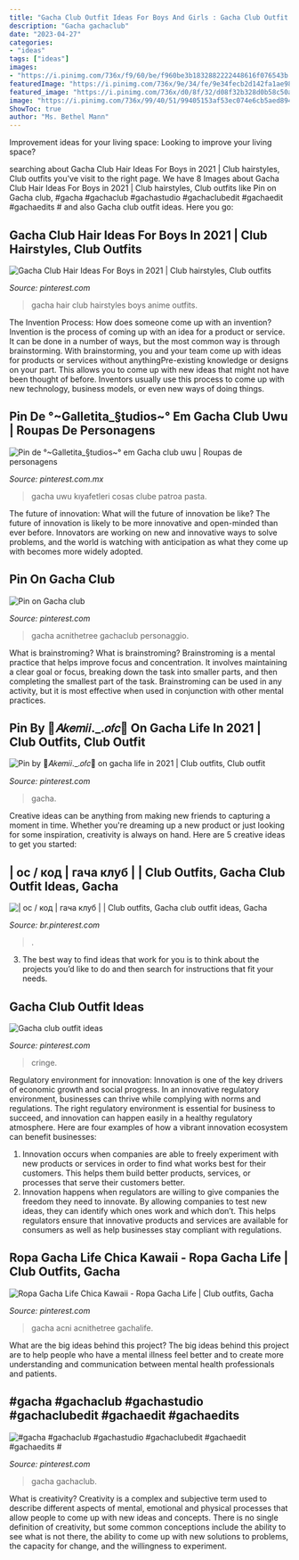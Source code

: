 ```yaml
---
title: "Gacha Club Outfit Ideas For Boys And Girls : Gacha Club Outfit Ideas"
description: "Gacha gachaclub"
date: "2023-04-27"
categories:
- "ideas"
tags: ["ideas"]
images:
- "https://i.pinimg.com/736x/f9/60/be/f960be3b1832882222448616f076543b.jpg"
featuredImage: "https://i.pinimg.com/736x/9e/34/fe/9e34fecb2d142fa1ae98c43477b3e46b.jpg"
featured_image: "https://i.pinimg.com/736x/d0/8f/32/d08f32b328d0b58c50a5b97598d425d9.jpg"
image: "https://i.pinimg.com/736x/99/40/51/99405153af53ec074e6cb5aed89479bf.jpg"
ShowToc: true
author: "Ms. Bethel Mann"
---
```



Improvement ideas for your living space:
Looking to improve your living space?

	

		
searching about Gacha Club Hair Ideas For Boys in 2021 | Club hairstyles, Club outfits you've visit to the right page. We have 8 Images about Gacha Club Hair Ideas For Boys in 2021 | Club hairstyles, Club outfits like Pin on Gacha club, #gacha #gachaclub #gachastudio #gachaclubedit #gachaedit #gachaedits # and also Gacha club outfit ideas. Here you go:
		
    
## Gacha Club Hair Ideas For Boys In 2021 | Club Hairstyles, Club Outfits

<img loading=lazy src="https://i.pinimg.com/736x/05/50/da/0550da5e63f889640fbea2c8fef7da03.jpg" onerror="this.onerror=null;this.src='https://tse2.mm.bing.net/th?id=OIP.RuKLRa24L8p-UZbY8zp5wQHaKA&amp;pid=15.1';" alt="Gacha Club Hair Ideas For Boys in 2021 | Club hairstyles, Club outfits">

_Source: pinterest.com_

>gacha hair club hairstyles boys anime outfits. 

	

The Invention Process: How does someone come up with an invention?
Invention is the process of coming up with an idea for a product or service. It can be done in a number of ways, but the most common way is through brainstorming. With brainstorming, you and your team come up with ideas for products or services without anythingPre-existing knowledge or designs on your part. This allows you to come up with new ideas that might not have been thought of before. Inventors usually use this process to come up with new technology, business models, or even new ways of doing things.

    
## Pin De °~Galletita_§tudios~° Em Gacha Club Uwu | Roupas De Personagens

<img loading=lazy src="https://i.pinimg.com/736x/b5/eb/93/b5eb932d1f263fae204cb92d54076956.jpg" onerror="this.onerror=null;this.src='https://tse2.mm.bing.net/th?id=OIP.iP1zusAvz5RKaUdef5ijUgHaHa&amp;pid=15.1';" alt="Pin de °~Galletita_§tudios~° em Gacha club uwu | Roupas de personagens">

_Source: pinterest.com.mx_

>gacha uwu kıyafetleri cosas clube patroa pasta. 

	

The future of innovation: What will the future of innovation be like?
The future of innovation is likely to be more innovative and open-minded than ever before. Innovators are working on new and innovative ways to solve problems, and the world is watching with anticipation as what they come up with becomes more widely adopted.

    
## Pin On Gacha Club

<img loading=lazy src="https://i.pinimg.com/736x/9e/34/fe/9e34fecb2d142fa1ae98c43477b3e46b.jpg" onerror="this.onerror=null;this.src='https://tse2.mm.bing.net/th?id=OIP.u9s0IpD4TFgQ9FFWnQkF9wHaHa&amp;pid=15.1';" alt="Pin on Gacha club">

_Source: pinterest.com_

>gacha acnithetree gachaclub personaggio. 

	

What is brainstroming?
What is brainstroming? Brainstroming is a mental practice that helps improve focus and concentration. It involves maintaining a clear goal or focus, breaking down the task into smaller parts, and then completing the smallest part of the task. Brainstroming can be used in any activity, but it is most effective when used in conjunction with other mental practices.

    
## Pin By 🌈𝐴𝑘𝑒𝑚𝑖𝑖._.𝑜𝑓𝑐🌈 On Gacha Life In 2021 | Club Outfits, Club Outfit

<img loading=lazy src="https://i.pinimg.com/736x/d0/8f/32/d08f32b328d0b58c50a5b97598d425d9.jpg" onerror="this.onerror=null;this.src='https://tse2.mm.bing.net/th?id=OIP._4S99BtESVED9cmNHyApuQHaHa&amp;pid=15.1';" alt="Pin by 🌈𝐴𝑘𝑒𝑚𝑖𝑖._.𝑜𝑓𝑐🌈 on gacha life in 2021 | Club outfits, Club outfit">

_Source: pinterest.com_

>gacha. 

	

Creative ideas can be anything from making new friends to capturing a moment in time. Whether you're dreaming up a new product or just looking for some inspiration, creativity is always on hand. Here are 5 creative ideas to get you started: 

    
## | ос / код | гача клуб | | Club Outfits, Gacha Club Outfit Ideas, Gacha

<img loading=lazy src="https://i.pinimg.com/736x/99/40/51/99405153af53ec074e6cb5aed89479bf.jpg" onerror="this.onerror=null;this.src='https://tse3.mm.bing.net/th?id=OIP.w7dwLrE3oxUjaHQ7HVWUGgHaJ3&amp;pid=15.1';" alt="| ос / код | гача клуб | | Club outfits, Gacha club outfit ideas, Gacha">

_Source: br.pinterest.com_

>. 

	

3. The best way to find ideas that work for you is to think about the projects you’d like to do and then search for instructions that fit your needs.

    
## Gacha Club Outfit Ideas

<img loading=lazy src="https://i.pinimg.com/736x/20/0a/2a/200a2ae8055ab1fcaa1fdb1396fe69c5.jpg" onerror="this.onerror=null;this.src='https://tse4.mm.bing.net/th?id=OIP.c47mZDH0Pwa0jERMde6sygHaFJ&amp;pid=15.1';" alt="Gacha club outfit ideas">

_Source: pinterest.com_

>cringe. 

	

Regulatory environment for innovation:
Innovation is one of the key drivers of economic growth and social progress. In an innovative regulatory environment, businesses can thrive while complying with norms and regulations. The right regulatory environment is essential for business to succeed, and innovation can happen easily in a healthy regulatory atmosphere. Here are four examples of how a vibrant innovation ecosystem can benefit businesses: 
1) Innovation occurs when companies are able to freely experiment with new products or services in order to find what works best for their customers. This helps them build better products, services, or processes that serve their customers better.
2) Innovation happens when regulators are willing to give companies the freedom they need to innovate. By allowing companies to test new ideas, they can identify which ones work and which don’t. This helps regulators ensure that innovative products and services are available for consumers as well as help businesses stay compliant with regulations.

    
## Ropa Gacha Life Chica Kawaii - Ropa Gacha Life | Club Outfits, Gacha

<img loading=lazy src="https://i.pinimg.com/736x/6b/79/72/6b7972ebfe4e7b6772dfb4bee2da038b.jpg" onerror="this.onerror=null;this.src='https://tse4.mm.bing.net/th?id=OIP.s8DWydWpxKX2Dd43Ut7l7AHaHa&amp;pid=15.1';" alt="Ropa Gacha Life Chica Kawaii - Ropa Gacha Life | Club outfits, Gacha">

_Source: pinterest.com_

>gacha acni acnithetree gachalife. 

	

What are the big ideas behind this project?
The big ideas behind this project are to help people who have a mental illness feel better and to create more understanding and communication between mental health professionals and patients.

    
## #gacha #gachaclub #gachastudio #gachaclubedit #gachaedit #gachaedits #

<img loading=lazy src="https://i.pinimg.com/736x/f9/60/be/f960be3b1832882222448616f076543b.jpg" onerror="this.onerror=null;this.src='https://tse3.mm.bing.net/th?id=OIP.rO0_eFJNt-tmLhk7qyi0TwHaHc&amp;pid=15.1';" alt="#gacha #gachaclub #gachastudio #gachaclubedit #gachaedit #gachaedits #">

_Source: pinterest.com_

>gacha gachaclub. 

	

What is creativity?
Creativity is a complex and subjective term used to describe different aspects of mental, emotional and physical processes that allow people to come up with new ideas and concepts. There is no single definition of creativity, but some common conceptions include the ability to see what is not there, the ability to come up with new solutions to problems, the capacity for change, and the willingness to experiment.


